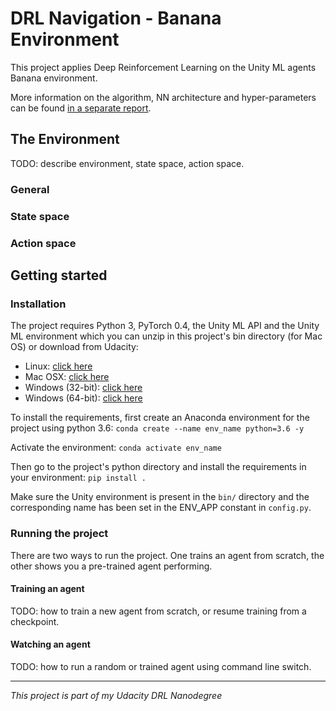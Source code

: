 # DRL Navigation - Banana Environment

This project applies Deep Reinforcement Learning on the Unity ML agents Banana environment.

More information on the algorithm, NN architecture and hyper-parameters can be found [in a separate report](Report.md).


## The Environment

TODO: describe environment, state space, action space.

### General

### State space

### Action space


## Getting started

### Installation

The project requires Python 3, PyTorch 0.4, the Unity ML API and the Unity ML environment which you can unzip in this 
project's bin directory (for Mac OS) or download from Udacity:
* Linux: <a href="https://s3-us-west-1.amazonaws.com/udacity-drlnd/P1/Banana/Banana_Linux.zip">click here</a>
* Mac OSX: <a href="https://s3-us-west-1.amazonaws.com/udacity-drlnd/P1/Banana/Banana.app.zip">click here</a>
* Windows (32-bit): <a href="https://s3-us-west-1.amazonaws.com/udacity-drlnd/P1/Banana/Banana_Windows_x86.zip">click here</a>
* Windows (64-bit): <a href="https://s3-us-west-1.amazonaws.com/udacity-drlnd/P1/Banana/Banana_Windows_x86_64.zip">click here</a>


To install the requirements, first create an Anaconda environment for the project using python 3.6:
```conda create --name env_name python=3.6 -y```

Activate the environment:
```conda activate env_name```

Then go to the project's python directory and install the requirements in your environment:
```pip install .```

Make sure the Unity environment is present in the `bin/` directory and the corresponding name has been set in the 
ENV_APP constant in `config.py`.


### Running the project

There are two ways to run the project. One trains an agent from scratch, the other shows you a pre-trained agent 
performing.


#### Training an agent

TODO: how to train a new agent from scratch, or resume training from a checkpoint.

#### Watching an agent

TODO: how to run a random or trained agent using command line switch.


---
_This project is part of my Udacity DRL Nanodegree_
